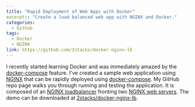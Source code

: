 ```yaml
---
title: "Rapid Deployment of Web Apps with Docker"
excerpt:: "Create a load balanced web app with NGINX and Docker."
categories:
  - Github
tags:
  - Docker
  - NGINX
link: https://github.com/2stacks/docker-nginx-lb
---
```


I recently started learning Docker and was immediately amazed by the [docker-compose][0] feature.  I've created a sample web application using [NGINX][2] that can be rapidly deployed using [docker-compose][5].  My GitHub repo page walks you through running and testing the application.  It is composed of an [NGINX loadbalancer][3] fronting two [NGINX web servers][4].  The demo can be downloaded at [2stacks/docker-nginx-lb][1].

[0]: https://docs.docker.com/compose/overview/
[1]: https://github.com/2stacks/docker-nginx-lb
[2]: http://nginx.org/en/
[3]: https://www.nginx.com/resources/admin-guide/tcp-load-balancing/
[4]: https://hub.docker.com/_/nginx/
[5]: https://docs.docker.com/compose/overview/